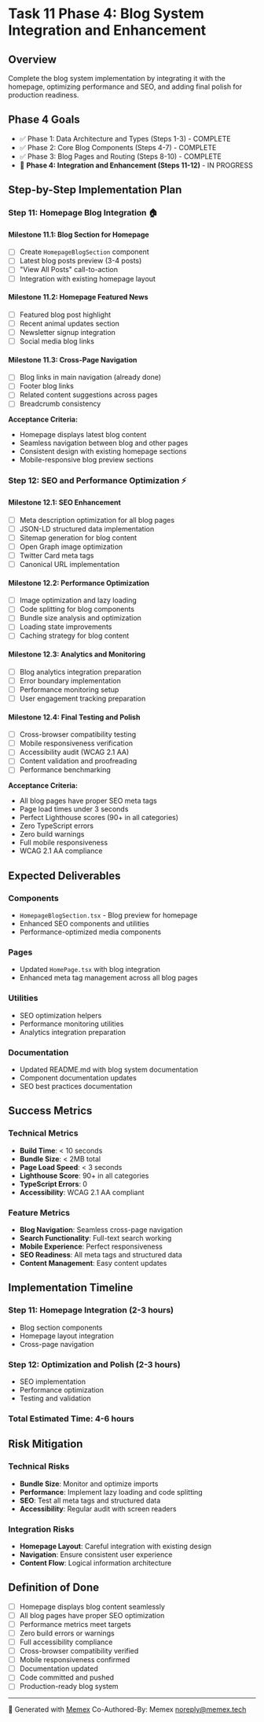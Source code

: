 # Task 11 Phase 4: Blog System Integration and Enhancement

## Overview
Complete the blog system implementation by integrating it with the homepage, optimizing performance and SEO, and adding final polish for production readiness.

## Phase 4 Goals
- ✅ Phase 1: Data Architecture and Types (Steps 1-3) - COMPLETE
- ✅ Phase 2: Core Blog Components (Steps 4-7) - COMPLETE  
- ✅ Phase 3: Blog Pages and Routing (Steps 8-10) - COMPLETE
- 🔄 **Phase 4: Integration and Enhancement (Steps 11-12)** - IN PROGRESS

## Step-by-Step Implementation Plan

### **Step 11: Homepage Blog Integration** 🏠

#### **Milestone 11.1: Blog Section for Homepage**
- [ ] Create `HomepageBlogSection` component
- [ ] Latest blog posts preview (3-4 posts)
- [ ] "View All Posts" call-to-action
- [ ] Integration with existing homepage layout

#### **Milestone 11.2: Homepage Featured News**
- [ ] Featured blog post highlight
- [ ] Recent animal updates section
- [ ] Newsletter signup integration
- [ ] Social media blog links

#### **Milestone 11.3: Cross-Page Navigation**
- [ ] Blog links in main navigation (already done)
- [ ] Footer blog links
- [ ] Related content suggestions across pages
- [ ] Breadcrumb consistency

**Acceptance Criteria:**
- Homepage displays latest blog content
- Seamless navigation between blog and other pages
- Consistent design with existing homepage sections
- Mobile-responsive blog preview sections

### **Step 12: SEO and Performance Optimization** ⚡

#### **Milestone 12.1: SEO Enhancement**
- [ ] Meta description optimization for all blog pages
- [ ] JSON-LD structured data implementation
- [ ] Sitemap generation for blog content
- [ ] Open Graph image optimization
- [ ] Twitter Card meta tags
- [ ] Canonical URL implementation

#### **Milestone 12.2: Performance Optimization**
- [ ] Image optimization and lazy loading
- [ ] Code splitting for blog components
- [ ] Bundle size analysis and optimization
- [ ] Loading state improvements
- [ ] Caching strategy for blog content

#### **Milestone 12.3: Analytics and Monitoring**
- [ ] Blog analytics integration preparation
- [ ] Error boundary implementation
- [ ] Performance monitoring setup
- [ ] User engagement tracking preparation

#### **Milestone 12.4: Final Testing and Polish**
- [ ] Cross-browser compatibility testing
- [ ] Mobile responsiveness verification
- [ ] Accessibility audit (WCAG 2.1 AA)
- [ ] Content validation and proofreading
- [ ] Performance benchmarking

**Acceptance Criteria:**
- All blog pages have proper SEO meta tags
- Page load times under 3 seconds
- Perfect Lighthouse scores (90+ in all categories)
- Zero TypeScript errors
- Zero build warnings
- Full mobile responsiveness
- WCAG 2.1 AA compliance

## Expected Deliverables

### Components
- `HomepageBlogSection.tsx` - Blog preview for homepage
- Enhanced SEO components and utilities
- Performance-optimized media components

### Pages
- Updated `HomePage.tsx` with blog integration
- Enhanced meta tag management across all blog pages

### Utilities
- SEO optimization helpers
- Performance monitoring utilities
- Analytics integration preparation

### Documentation
- Updated README.md with blog system documentation
- Component documentation updates
- SEO best practices documentation

## Success Metrics

### Technical Metrics
- **Build Time**: < 10 seconds
- **Bundle Size**: < 2MB total
- **Page Load Speed**: < 3 seconds
- **Lighthouse Score**: 90+ in all categories
- **TypeScript Errors**: 0
- **Accessibility**: WCAG 2.1 AA compliant

### Feature Metrics
- **Blog Navigation**: Seamless cross-page navigation
- **Search Functionality**: Full-text search working
- **Mobile Experience**: Perfect responsiveness
- **SEO Readiness**: All meta tags and structured data
- **Content Management**: Easy content updates

## Implementation Timeline

### Step 11: Homepage Integration (2-3 hours)
- Blog section components
- Homepage layout integration
- Cross-page navigation

### Step 12: Optimization and Polish (2-3 hours)
- SEO implementation
- Performance optimization
- Testing and validation

### Total Estimated Time: 4-6 hours

## Risk Mitigation

### Technical Risks
- **Bundle Size**: Monitor and optimize imports
- **Performance**: Implement lazy loading and code splitting
- **SEO**: Test all meta tags and structured data
- **Accessibility**: Regular audit with screen readers

### Integration Risks
- **Homepage Layout**: Careful integration with existing design
- **Navigation**: Ensure consistent user experience
- **Content Flow**: Logical information architecture

## Definition of Done

- [ ] Homepage displays blog content seamlessly
- [ ] All blog pages have proper SEO optimization
- [ ] Performance metrics meet targets
- [ ] Zero build errors or warnings
- [ ] Full accessibility compliance
- [ ] Cross-browser compatibility verified
- [ ] Mobile responsiveness confirmed
- [ ] Documentation updated
- [ ] Code committed and pushed
- [ ] Production-ready blog system

---

🤖 Generated with [Memex](https://memex.tech)
Co-Authored-By: Memex <noreply@memex.tech>